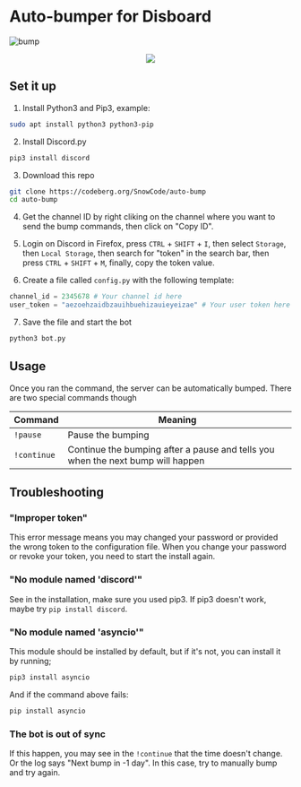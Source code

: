 # Auto-bumper for Disboard

![bump](https://disboard.org/images/bot-command-image-bump.png)

<p align="center"><img src="https://disboard.org/images/bot-command-image-bump.png"></p>

## Set it up
1. Install Python3 and Pip3, example:

```bash
sudo apt install python3 python3-pip
```

2. Install Discord.py

```bash
pip3 install discord
```

3. Download this repo 

```bash
git clone https://codeberg.org/SnowCode/auto-bump
cd auto-bump
```

4. Get the channel ID by right cliking on the channel where you want to send the bump commands, then click on "Copy ID".

5. Login on Discord in Firefox, press `CTRL` + `SHIFT` + `I`, then select `Storage`, then `Local Storage`, then search for "token" in the search bar, then press `CTRL` + `SHIFT` + `M`, finally, copy the token value.

6. Create a file called `config.py` with the following template:

```python
channel_id = 2345678 # Your channel id here
user_token = "aezoehzaidbzauihbuehizauieyeizae" # Your user token here
```

7. Save the file and start the bot

```bash
python3 bot.py
```

## Usage
Once you ran the command, the server can be automatically bumped. There are two special commands though

| Command | Meaning |
| ------- | ------- |
| `!pause` | Pause the bumping |
| `!continue` | Continue the bumping after a pause and tells you when the next bump will happen |

## Troubleshooting
### "Improper token"
This error message means you may changed your password or provided the wrong token to the configuration file. When you
change your password or revoke your token, you need to start the install again.

### "No module named 'discord'"
See in the installation, make sure you used pip3. If pip3 doesn't work, maybe try `pip install discord`. 

### "No module named 'asyncio'" 
This module should be installed by default, but if it's not, you can install it by running;

```bash
pip3 install asyncio
```

And if the command above fails:

```bash
pip install asyncio
```

### The bot is out of sync
If this happen, you may see in the `!continue` that the time doesn't change. Or the log says "Next bump in -1 day". In this case, try to manually bump and try again.
